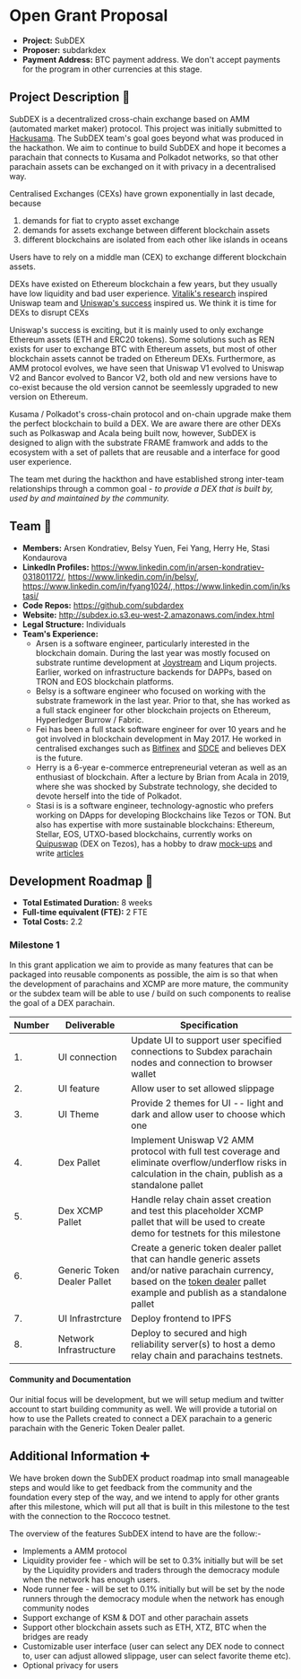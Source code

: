 # Open Grant Proposal

- **Project:** SubDEX
- **Proposer:** subdarkdex
- **Payment Address:** BTC payment address. We don't accept payments for the program in other currencies at this stage.

## Project Description :page_facing_up:

SubDEX is a decentralized cross-chain exchange based on AMM (automated market maker) protocol. This project was initially submitted to [Hackusama](https://devpost.com/software/dark-dex). The SubDEX team's goal goes beyond what was produced in the hackathon. We aim to continue to build SubDEX and hope it becomes a parachain that connects to Kusama and Polkadot networks, so that other parachain assets can be exchanged on it with privacy in a decentralised way.

Centralised Exchanges (CEXs) have grown exponentially in last decade, because

1. demands for fiat to crypto asset exchange
2. demands for assets exchange between different blockchain assets
3. different blockchains are isolated from each other like islands in oceans

Users have to rely on a middle man (CEX) to exchange different blockchain assets.

DEXs have existed on Ethereum blockchain a few years, but they usually have low liquidity and bad user experience. [Vitalik's research](https://ethresear.ch/t/improving-front-running-resistance-of-x-y-k-market-makers/1281) inspired Uniswap team and [Uniswap's success](https://cointelegraph.com/news/defi-explosion-uniswap-surpasses-coinbase-pro-in-daily-volume#:~:text=Uniswap%2C%20the%20most%20widely%2Dused,daily%20volume%20on%20Aug%2030.&text=According%20to%20the%20data%20from,volume%2C%20according%20to%20CoinMarketCap%20data.) inspired us. We think it is time for DEXs to disrupt CEXs

Uniswap's success is exciting, but it is mainly used to only exchange Ethereum assets (ETH and ERC20 tokens). Some solutions such as REN exists for user to exchange BTC with Ethereum assets, but most of other blockchain assets cannot be traded on Ethereum DEXs. Furthermore, as AMM protocol evolves, we have seen that Uniswap V1 evolved to Uniswap V2 and Bancor evolved to Bancor V2, both old and new versions have to co-exist because the old version cannot be seemlessly upgraded to new version on Ethereum.

Kusama / Polkadot's cross-chain protocol and on-chain upgrade make them the perfect blockchain to build a DEX. We are aware there are other DEXs such as Polkaswap and Acala being built now, however, SubDEX is designed to align with the substrate FRAME framwork and adds to the ecosystem with a set of pallets that are reusable and a interface for good user experience.

The team met during the hackthon and have established strong inter-team relationships through a common goal - _to provide a DEX that is built by, used by and maintained by the community._

## Team :busts_in_silhouette:

- **Members:** Arsen Kondratiev, Belsy Yuen, Fei Yang, Herry He, Stasi Kondaurova
- **LinkedIn Profiles:** https://www.linkedin.com/in/arsen-kondratiev-031801172/, https://www.linkedin.com/in/belsy/, https://www.linkedin.com/in/fyang1024/,,https://www.linkedin.com/in/kstasi/
- **Code Repos:** https://github.com/subdardex
- **Website:** http://subdex.io.s3.eu-west-2.amazonaws.com/index.html
- **Legal Structure:** Individuals
- **Team's Experience:**
  - Arsen is a software engineer, particularly interested in the blockchain domain. During the last year was mostly focused on substrate runtime development at [Joystream](https://github.com/Joystream/joystream/tree/content_directory_second_try) and Liqum projects. Earlier, worked on infrastructure backends for DAPPs, based on TRON and EOS blockchain platforms.
  - Belsy is a software engineer who focused on working with the substrate framework in the last year. Prior to that, she has worked as a full stack engineer for other blockchain projects on Ethereum, Hyperledger Burrow / Fabric.
  - Fei has been a full stack software engineer for over 10 years and he got involved in blockchain development in May 2017. He worked in centralised exchanges such as [Bitfinex](https://www.bitfinex.com/) and [SDCE](https://sdce.com.au) and believes DEX is the future.
  - Herry is a 6-year e-commerce entrepreneurial veteran as well as an enthusiast of blockchain. After a lecture by Brian from Acala in 2019, where she was shocked by Substrate technology, she decided to devote herself into the tide of Polkadot.
  - Stasi is is a software engineer, technology-agnostic who prefers working on DApps for developing Blockchains like Tezos or TON. But also has expertise with more sustainable blockchains: Ethereum, Stellar, EOS, UTXO-based blockchains, currently works on [Quipuswap](https://medium.com/madfish-solutions/how-to-use-quipuswap-on-carthagenet-44c7ebfb97b) (DEX on Tezos), has a hobby to draw [mock-ups](https://www.figma.com/proto/bdS7KgUPIoUtWybrYewVHD/Cepheus?node-id=45%3A0&scaling=min-zoom) and write [articles](https://medium.com/madfish-solutions/sol2ligo-in-action-migrating-solidity-smart-contract-to-ligo-sol2ligo-update-3-961ddbd9715c)

## Development Roadmap :nut_and_bolt:

- **Total Estimated Duration:** 8 weeks
- **Full-time equivalent (FTE):** 2 FTE
- **Total Costs:** 2.2

### Milestone 1

In this grant application we aim to provide as many features that can be packaged into reusable components as possible, the aim is so that when the development of parachains and XCMP are more mature, the community or the subdex team will be able to use / build on such components to realise the goal of a DEX parachain.

| Number | Deliverable                 | Specification                                                                                                                                                                                                                                                                 |
| ------ | --------------------------- | ----------------------------------------------------------------------------------------------------------------------------------------------------------------------------------------------------------------------------------------------------------------------------- |
| 1.     | UI connection               | Update UI to support user specified connections to Subdex parachain nodes and connection to browser wallet                                                                                                                                                                    |
| 2.     | UI feature                  | Allow user to set allowed slippage                                                                                                                                                                                                                                            |
| 3.     | UI Theme                    | Provide 2 themes for UI -- light and dark and allow user to choose which one                                                                                                                                                                                                  |
| 4.     | Dex Pallet                  | Implement Uniswap V2 AMM protocol with full test coverage and eliminate overflow/underflow risks in calculation in the chain, publish as a standalone pallet                                                                                                                  |
| 5.     | Dex XCMP Pallet             | Handle relay chain asset creation and test this placeholder XCMP pallet that will be used to create demo for testnets for this milestone                                                                                                                                      |
| 6.     | Generic Token Dealer Pallet | Create a generic token dealer pallet that can handle generic assets and/or native parachain currency, based on the [token dealer](https://github.com/paritytech/cumulus/tree/master/rococo-parachains/pallets/token-dealer) pallet example and publish as a standalone pallet |
| 7.     | UI Infrastrcture            | Deploy frontend to IPFS                                                                                                                                                                       |
| 8.     | Network Infrastructure      | Deploy to secured and high reliability server(s) to host a demo relay chain and parachains testnets.                                                                                                                                                                          |

#### Community and Documentation

Our initial focus will be development, but we will setup medium and twitter account to start building community as well. We will provide a tutorial on how to use the Pallets created to connect a DEX parachain to a generic parachain with the Generic Token Dealer pallet.

## Additional Information :heavy_plus_sign:

We have broken down the SubDEX product roadmap into small manageable steps and would like to get feedback from the community and the foundation every step of the way, and we intend to apply for other grants after this milestone, which will put all that is built in this milestone to the test with the connection to the Roccoco testnet.

The overview of the features SubDEX intend to have are the follow:-

- Implements a AMM protocol
- Liquidity provider fee - which will be set to 0.3% initially but will be set by the Liquidity providers and traders through the democracy module when the network has enough users.
- Node runner fee - will be set to 0.1% initially but will be set by the node runners through the democracy module when the network has enough community nodes
- Support exchange of KSM & DOT and other parachain assets
- Support other blockchain assets such as ETH, XTZ, BTC when the bridges are ready
- Customizable user interface (user can select any DEX node to connect to, user can adjust allowed slippage, user can select favorite theme etc).
- Optional privacy for users
